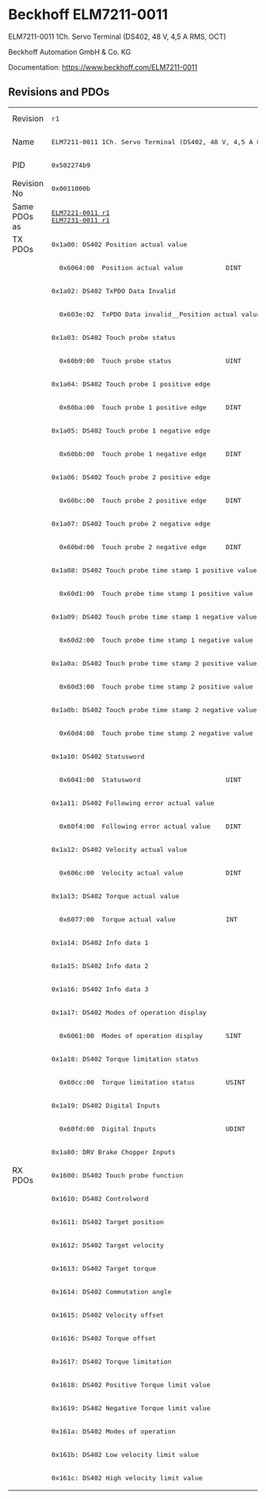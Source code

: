 # Beckhoff ELM7211-0011

ELM7211-0011 1Ch. Servo Terminal (DS402, 48 V, 4,5 A RMS, OCT)

Beckhoff Automation GmbH & Co. KG

Documentation: <a href="https://www.beckhoff.com/ELM7211-0011">https://www.beckhoff.com/ELM7211-0011</a>

## Revisions and PDOs
<table>
<tr >
<td class="first">Revision</td>
<td ><pre>r1</pre></td>
</tr>
<tr >
<td class="first">Name</td>
<td ><pre>ELM7211-0011 1Ch. Servo Terminal (DS402, 48 V, 4,5 A RMS, OCT)</pre></td>
</tr>
<tr >
<td class="first">PID</td>
<td ><pre>0x502274b9</pre></td>
</tr>
<tr >
<td class="first">Revision No</td>
<td ><pre>0x0011000b</pre></td>
</tr>
<tr >
<td class="first">Same PDOs as</td>
<td ><pre><a href="ELM7221-0011">ELM7221-0011 r1</a><br/><a href="ELM7231-0011">ELM7231-0011 r1</a></pre></td>
</tr>
<tr class="txpdo pdosection">
<td class="first" rowspan=40 valign=top>TX PDOs</td>
<td><pre>0x1a00: DS402 Position actual value</pre></td>
<td></td>
</tr>
<tr class="txpdo">
<td class="first"><pre>  0x6064:00  Position actual value           DINT</pre></td>
</tr>
<tr class="txpdo pdosection">
<td class="first"><pre>0x1a02: DS402 TxPDO Data Invalid</pre></td>
</tr>
<tr class="txpdo">
<td class="first"><pre>  0x603e:02  TxPDO Data invalid__Position actual value  BOOL</pre></td>
</tr>
<tr class="txpdo pdosection">
<td class="first"><pre>0x1a03: DS402 Touch probe status</pre></td>
</tr>
<tr class="txpdo">
<td class="first"><pre>  0x60b9:00  Touch probe status              UINT</pre></td>
</tr>
<tr class="txpdo pdosection">
<td class="first"><pre>0x1a04: DS402 Touch probe 1 positive edge</pre></td>
</tr>
<tr class="txpdo">
<td class="first"><pre>  0x60ba:00  Touch probe 1 positive edge     DINT</pre></td>
</tr>
<tr class="txpdo pdosection">
<td class="first"><pre>0x1a05: DS402 Touch probe 1 negative edge</pre></td>
</tr>
<tr class="txpdo">
<td class="first"><pre>  0x60bb:00  Touch probe 1 negative edge     DINT</pre></td>
</tr>
<tr class="txpdo pdosection">
<td class="first"><pre>0x1a06: DS402 Touch probe 2 positive edge</pre></td>
</tr>
<tr class="txpdo">
<td class="first"><pre>  0x60bc:00  Touch probe 2 positive edge     DINT</pre></td>
</tr>
<tr class="txpdo pdosection">
<td class="first"><pre>0x1a07: DS402 Touch probe 2 negative edge</pre></td>
</tr>
<tr class="txpdo">
<td class="first"><pre>  0x60bd:00  Touch probe 2 negative edge     DINT</pre></td>
</tr>
<tr class="txpdo pdosection">
<td class="first"><pre>0x1a08: DS402 Touch probe time stamp 1 positive value</pre></td>
</tr>
<tr class="txpdo">
<td class="first"><pre>  0x60d1:00  Touch probe time stamp 1 positive value  UDINT</pre></td>
</tr>
<tr class="txpdo pdosection">
<td class="first"><pre>0x1a09: DS402 Touch probe time stamp 1 negative value</pre></td>
</tr>
<tr class="txpdo">
<td class="first"><pre>  0x60d2:00  Touch probe time stamp 1 negative value  UDINT</pre></td>
</tr>
<tr class="txpdo pdosection">
<td class="first"><pre>0x1a0a: DS402 Touch probe time stamp 2 positive value</pre></td>
</tr>
<tr class="txpdo">
<td class="first"><pre>  0x60d3:00  Touch probe time stamp 2 positive value  UDINT</pre></td>
</tr>
<tr class="txpdo pdosection">
<td class="first"><pre>0x1a0b: DS402 Touch probe time stamp 2 negative value</pre></td>
</tr>
<tr class="txpdo">
<td class="first"><pre>  0x60d4:00  Touch probe time stamp 2 negative value  UDINT</pre></td>
</tr>
<tr class="txpdo pdosection">
<td class="first"><pre>0x1a10: DS402 Statusword</pre></td>
</tr>
<tr class="txpdo">
<td class="first"><pre>  0x6041:00  Statusword                      UINT</pre></td>
</tr>
<tr class="txpdo pdosection">
<td class="first"><pre>0x1a11: DS402 Following error actual value</pre></td>
</tr>
<tr class="txpdo">
<td class="first"><pre>  0x60f4:00  Following error actual value    DINT</pre></td>
</tr>
<tr class="txpdo pdosection">
<td class="first"><pre>0x1a12: DS402 Velocity actual value</pre></td>
</tr>
<tr class="txpdo">
<td class="first"><pre>  0x606c:00  Velocity actual value           DINT</pre></td>
</tr>
<tr class="txpdo pdosection">
<td class="first"><pre>0x1a13: DS402 Torque actual value</pre></td>
</tr>
<tr class="txpdo">
<td class="first"><pre>  0x6077:00  Torque actual value             INT</pre></td>
</tr>
<tr class="txpdo pdosection">
<td class="first"><pre>0x1a14: DS402 Info data 1</pre></td>
</tr>
<tr class="txpdo pdosection">
<td class="first"><pre>0x1a15: DS402 Info data 2</pre></td>
</tr>
<tr class="txpdo pdosection">
<td class="first"><pre>0x1a16: DS402 Info data 3</pre></td>
</tr>
<tr class="txpdo pdosection">
<td class="first"><pre>0x1a17: DS402 Modes of operation display</pre></td>
</tr>
<tr class="txpdo">
<td class="first"><pre>  0x6061:00  Modes of operation display      SINT</pre></td>
</tr>
<tr class="txpdo pdosection">
<td class="first"><pre>0x1a18: DS402 Torque limitation status</pre></td>
</tr>
<tr class="txpdo">
<td class="first"><pre>  0x60cc:00  Torque limitation status        USINT</pre></td>
</tr>
<tr class="txpdo pdosection">
<td class="first"><pre>0x1a19: DS402 Digital Inputs</pre></td>
</tr>
<tr class="txpdo">
<td class="first"><pre>  0x60fd:00  Digital Inputs                  UDINT</pre></td>
</tr>
<tr class="txpdo pdosection">
<td class="first"><pre>0x1a80: DRV Brake Chopper Inputs</pre></td>
</tr>
<tr class="rxpdo pdosection">
<td class="first" rowspan=14 valign=top>RX PDOs</td>
<td><pre>0x1600: DS402 Touch probe function</pre></td>
<td></td>
</tr>
<tr class="rxpdo pdosection">
<td class="first"><pre>0x1610: DS402 Controlword</pre></td>
</tr>
<tr class="rxpdo pdosection">
<td class="first"><pre>0x1611: DS402 Target position</pre></td>
</tr>
<tr class="rxpdo pdosection">
<td class="first"><pre>0x1612: DS402 Target velocity</pre></td>
</tr>
<tr class="rxpdo pdosection">
<td class="first"><pre>0x1613: DS402 Target torque</pre></td>
</tr>
<tr class="rxpdo pdosection">
<td class="first"><pre>0x1614: DS402 Commutation angle</pre></td>
</tr>
<tr class="rxpdo pdosection">
<td class="first"><pre>0x1615: DS402 Velocity offset</pre></td>
</tr>
<tr class="rxpdo pdosection">
<td class="first"><pre>0x1616: DS402 Torque offset</pre></td>
</tr>
<tr class="rxpdo pdosection">
<td class="first"><pre>0x1617: DS402 Torque limitation</pre></td>
</tr>
<tr class="rxpdo pdosection">
<td class="first"><pre>0x1618: DS402 Positive Torque limit value</pre></td>
</tr>
<tr class="rxpdo pdosection">
<td class="first"><pre>0x1619: DS402 Negative Torque limit value</pre></td>
</tr>
<tr class="rxpdo pdosection">
<td class="first"><pre>0x161a: DS402 Modes of operation</pre></td>
</tr>
<tr class="rxpdo pdosection">
<td class="first"><pre>0x161b: DS402 Low velocity limit value</pre></td>
</tr>
<tr class="rxpdo pdosection">
<td class="first"><pre>0x161c: DS402 High velocity limit value</pre></td>
</tr>
</table>
